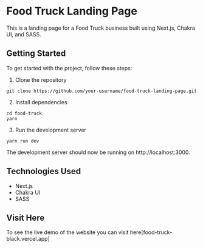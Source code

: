 # Food Truck Landing Page

This is a landing page for a Food Truck business built using Next.js, Chakra UI, and SASS.

## Getting Started
To get started with the project, follow these steps:

1. Clone the repository

```
git clone https://github.com/your-username/food-truck-landing-page.git
```

2. Install dependencies

```
cd food-truck
yarn
```

3. Run the development server

```
yarn run dev
```

The development server should now be running on http://localhost:3000.

## Technologies Used

- Next.js
- Chakra UI
- SASS

## Visit Here
To see the live demo of the website you can visit here[food-truck-black.vercel.app]
